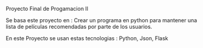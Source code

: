 Proyecto Final de Progamacion II


Se basa este proyecto en : Crear un programa en python para mantener una lista de películas recomendadas por parte de los usuarios.

En este Proyecto se usan estas tecnologias : 
Python,
Json,
Flask
